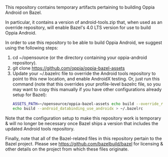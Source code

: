 This repository contains temporary artifacts pertaining to building Oppia
Android on Bazel.

In particular, it contains a version of android-tools.zip that, when used as an
override repository, will enable Bazel's 4.0 LTS version for use to build Oppia
Android.

In order to use this repository to be able to build Oppia Android, we suggest
using the following steps:
1. cd ~/opensource (or the directory containing your oppia-android repository).
2. git clone https://github.com/oppia/oppia-bazel-assets
3. Update your ~/.bazelrc file to override the Android tools repository to point
   to this new location, and enable AndroidX testing. Or, just run this command
   (note that this overrides your profile-level bazelrc file, so you may want to
   copy this manually if you have other configurations already setup for Bazel):
   ```bash
   ASSETS_PATH=~/opensource/oppia-bazel-assets echo build --override_repository=android_tools="$(cd "$(dirname "$ASSETS_PATH")"; pwd)/$(basename "$ASSETS_PATH")" > ~/.bazelrc
   echo build --android_databinding_use_androidx > ~/.bazelrc
   ```

Note that the configuration setup to make this repository work is temporary &
will no longer be necessary once Bazel ships a version that includes the updated
Android tools repository.

Finally, note that all of the Bazel-related files in this repository pertain to
the Bazel project. Please see https://github.com/bazelbuild/bazel for licensing
& other details on the project from which these files originate.


